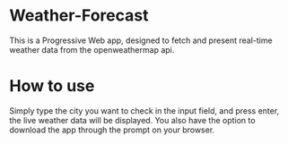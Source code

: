 # Weather-Forecast
This is a Progressive Web app, designed to fetch and present real-time weather data from the openweathermap api.

# How to use
Simply type the city you want to check in the input field, and press enter, the live weather data will be displayed. You also have the option to download the app through the prompt on your browser. 